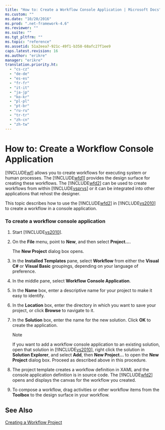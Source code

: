 ```yaml
---
title: "How to: Create a Workflow Console Application | Microsoft Docs"
ms.custom: ""
ms.date: "10/20/2016"
ms.prod: ".net-framework-4.6"
ms.reviewer: ""
ms.suite: ""
ms.tgt_pltfrm: ""
ms.topic: "reference"
ms.assetid: 51a2eea7-921c-49f1-b358-68afc27f1ee9
caps.latest.revision: 16
ms.author: "erikre"
manager: "erikre"
translation.priority.ht: 
  - "cs-cz"
  - "de-de"
  - "es-es"
  - "fr-fr"
  - "it-it"
  - "ja-jp"
  - "ko-kr"
  - "pl-pl"
  - "pt-br"
  - "ru-ru"
  - "tr-tr"
  - "zh-cn"
  - "zh-tw"
---
```

# How to: Create a Workflow Console Application
[!INCLUDE[wf](../workflow-designer/includes/wf_md.md)] allows you to create workflows for executing system or human processes. The [!INCLUDE[wfd1](../workflow-designer/includes/wfd1_md.md)] provides the design surface for creating these workflows. The [!INCLUDE[wfd2](../workflow-designer/includes/wfd2_md.md)] can be used to create workflows from within [!INCLUDE[vsprvs](../code-quality/includes/vsprvs_md.md)] or it can be integrated into other applications that rehost the designer.  
  
 This topic describes how to use the [!INCLUDE[wfd2](../workflow-designer/includes/wfd2_md.md)] in [!INCLUDE[vs2010](../misc/includes/vs2010_md.md)] to create a workflow in a console application.  
  
### To create a workflow console application  
  
1.  Start [!INCLUDE[vs2010](../misc/includes/vs2010_md.md)].  
  
2.  On the **File** menu, point to **New**, and then select **Project…**.  
  
     The **New Project** dialog box opens.  
  
3.  In the **Installed Templates** pane, select **Workflow** from either the **Visual C#** or **Visual Basic** groupings, depending on your language of preference.  
  
4.  In the middle pane, select **Workflow Console Application**.  
  
5.  In the **Name** box, enter a descriptive name for your project to make it easy to identify.  
  
6.  In the **Location** box, enter the directory in which you want to save your project, or click **Browse** to navigate to it.  
  
7.  In the **Solution** box, enter the name for the new solution. Click **OK** to create the application.  
  
    > [!NOTE]
    >  If you want to add a workflow console application to an existing solution, open that solution in [!INCLUDE[vs2010](../misc/includes/vs2010_md.md)], right click the solution in **Solution Explorer**, and select **Add**, then **New Project…** to open the **New Project** dialog box. Proceed as described above in this procedure.  
  
8.  The project template creates a workflow definition in XAML and the console application definition is in source code. The [!INCLUDE[wfd2](../workflow-designer/includes/wfd2_md.md)] opens and displays the canvas for the workflow you created.  
  
9. To compose a workflow, drag activities or other workflow items from the **Toolbox** to the design surface in your workflow.  
  
## See Also  
 [Creating a Workflow Project](../workflow-designer/creating-a-workflow-project.md)
